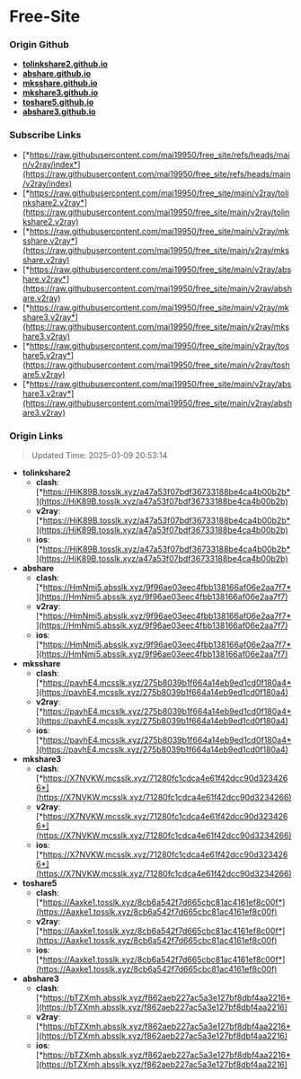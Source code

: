 # Free-Site

### Origin Github

- [**tolinkshare2.github.io**](https://github.com/tolinkshare2/tolinkshare2.github.io)
- [**abshare.github.io**](https://github.com/abshare/abshare.github.io)
- [**mksshare.github.io**](https://github.com/mksshare/mksshare.github.io)
- [**mkshare3.github.io**](https://github.com/mkshare3/mkshare3.github.io)
- [**toshare5.github.io**](https://github.com/toshare5/toshare5.github.io)
- [**abshare3.github.io**](https://github.com/abshare3/abshare3.github.io)

### Subscribe Links

- [*https://raw.githubusercontent.com/mai19950/free_site/refs/heads/main/v2ray/index*](https://raw.githubusercontent.com/mai19950/free_site/refs/heads/main/v2ray/index)
- [*https://raw.githubusercontent.com/mai19950/free_site/main/v2ray/tolinkshare2.v2ray*](https://raw.githubusercontent.com/mai19950/free_site/main/v2ray/tolinkshare2.v2ray)
- [*https://raw.githubusercontent.com/mai19950/free_site/main/v2ray/mksshare.v2ray*](https://raw.githubusercontent.com/mai19950/free_site/main/v2ray/mksshare.v2ray)
- [*https://raw.githubusercontent.com/mai19950/free_site/main/v2ray/abshare.v2ray*](https://raw.githubusercontent.com/mai19950/free_site/main/v2ray/abshare.v2ray)
- [*https://raw.githubusercontent.com/mai19950/free_site/main/v2ray/mkshare3.v2ray*](https://raw.githubusercontent.com/mai19950/free_site/main/v2ray/mkshare3.v2ray)
- [*https://raw.githubusercontent.com/mai19950/free_site/main/v2ray/toshare5.v2ray*](https://raw.githubusercontent.com/mai19950/free_site/main/v2ray/toshare5.v2ray)
- [*https://raw.githubusercontent.com/mai19950/free_site/main/v2ray/abshare3.v2ray*](https://raw.githubusercontent.com/mai19950/free_site/main/v2ray/abshare3.v2ray)

### Origin Links

> Updated Time: 2025-01-09 20:53:14

- **tolinkshare2**
  - **clash**: [*https://HiK89B.tosslk.xyz/a47a53f07bdf36733188be4ca4b00b2b*](https://HiK89B.tosslk.xyz/a47a53f07bdf36733188be4ca4b00b2b)
  - **v2ray**: [*https://HiK89B.tosslk.xyz/a47a53f07bdf36733188be4ca4b00b2b*](https://HiK89B.tosslk.xyz/a47a53f07bdf36733188be4ca4b00b2b)
  - **ios**: [*https://HiK89B.tosslk.xyz/a47a53f07bdf36733188be4ca4b00b2b*](https://HiK89B.tosslk.xyz/a47a53f07bdf36733188be4ca4b00b2b)
- **abshare**
  - **clash**: [*https://HmNmi5.absslk.xyz/9f96ae03eec4fbb138166af06e2aa7f7*](https://HmNmi5.absslk.xyz/9f96ae03eec4fbb138166af06e2aa7f7)
  - **v2ray**: [*https://HmNmi5.absslk.xyz/9f96ae03eec4fbb138166af06e2aa7f7*](https://HmNmi5.absslk.xyz/9f96ae03eec4fbb138166af06e2aa7f7)
  - **ios**: [*https://HmNmi5.absslk.xyz/9f96ae03eec4fbb138166af06e2aa7f7*](https://HmNmi5.absslk.xyz/9f96ae03eec4fbb138166af06e2aa7f7)
- **mksshare**
  - **clash**: [*https://pavhE4.mcsslk.xyz/275b8039b1f664a14eb9ed1cd0f180a4*](https://pavhE4.mcsslk.xyz/275b8039b1f664a14eb9ed1cd0f180a4)
  - **v2ray**: [*https://pavhE4.mcsslk.xyz/275b8039b1f664a14eb9ed1cd0f180a4*](https://pavhE4.mcsslk.xyz/275b8039b1f664a14eb9ed1cd0f180a4)
  - **ios**: [*https://pavhE4.mcsslk.xyz/275b8039b1f664a14eb9ed1cd0f180a4*](https://pavhE4.mcsslk.xyz/275b8039b1f664a14eb9ed1cd0f180a4)
- **mkshare3**
  - **clash**: [*https://X7NVKW.mcsslk.xyz/71280fc1cdca4e61f42dcc90d3234266*](https://X7NVKW.mcsslk.xyz/71280fc1cdca4e61f42dcc90d3234266)
  - **v2ray**: [*https://X7NVKW.mcsslk.xyz/71280fc1cdca4e61f42dcc90d3234266*](https://X7NVKW.mcsslk.xyz/71280fc1cdca4e61f42dcc90d3234266)
  - **ios**: [*https://X7NVKW.mcsslk.xyz/71280fc1cdca4e61f42dcc90d3234266*](https://X7NVKW.mcsslk.xyz/71280fc1cdca4e61f42dcc90d3234266)
- **toshare5**
  - **clash**: [*https://Aaxke1.tosslk.xyz/8cb6a542f7d665cbc81ac4161ef8c00f*](https://Aaxke1.tosslk.xyz/8cb6a542f7d665cbc81ac4161ef8c00f)
  - **v2ray**: [*https://Aaxke1.tosslk.xyz/8cb6a542f7d665cbc81ac4161ef8c00f*](https://Aaxke1.tosslk.xyz/8cb6a542f7d665cbc81ac4161ef8c00f)
  - **ios**: [*https://Aaxke1.tosslk.xyz/8cb6a542f7d665cbc81ac4161ef8c00f*](https://Aaxke1.tosslk.xyz/8cb6a542f7d665cbc81ac4161ef8c00f)
- **abshare3**
  - **clash**: [*https://bTZXmh.absslk.xyz/f862aeb227ac5a3e127bf8dbf4aa2216*](https://bTZXmh.absslk.xyz/f862aeb227ac5a3e127bf8dbf4aa2216)
  - **v2ray**: [*https://bTZXmh.absslk.xyz/f862aeb227ac5a3e127bf8dbf4aa2216*](https://bTZXmh.absslk.xyz/f862aeb227ac5a3e127bf8dbf4aa2216)
  - **ios**: [*https://bTZXmh.absslk.xyz/f862aeb227ac5a3e127bf8dbf4aa2216*](https://bTZXmh.absslk.xyz/f862aeb227ac5a3e127bf8dbf4aa2216)
